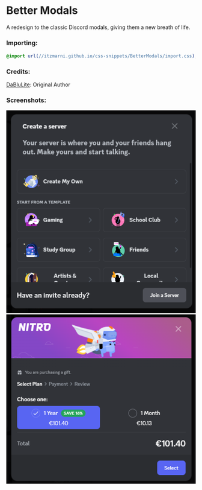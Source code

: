 # Better Modals
A redesign to the classic Discord modals, giving them a new breath of life.

### Importing:
```css
@import url(//itzmarni.github.io/css-snippets/BetterModals/import.css);
```

### Credits:
[DaBluLite](https://github.com/DaBluLite): Original Author

### Screenshots:
![image](./screenshots/CreatingServer.png)
![image](./screenshots//NitroPurchase.png)